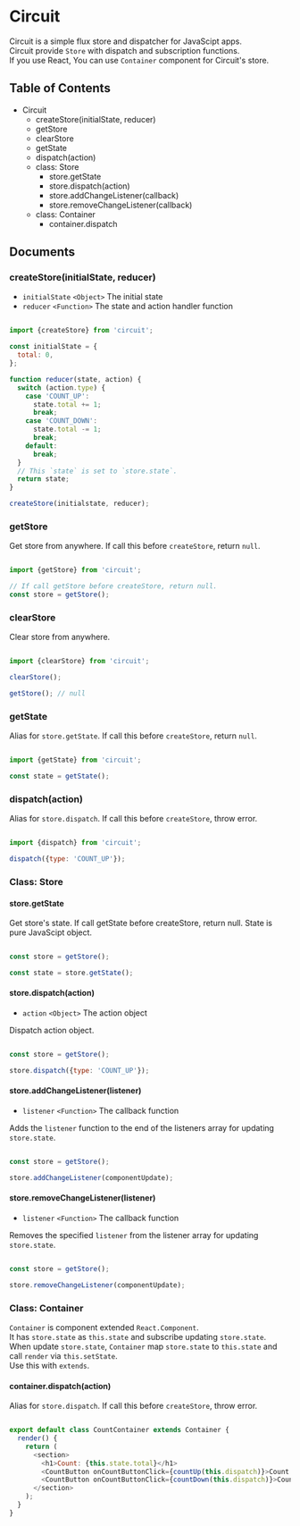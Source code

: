 # Circuit

Circuit is a simple flux store and dispatcher for JavaScipt apps.  
Circuit provide `Store` with dispatch and subscription functions.  
If you use React, You can use `Container` component for Circuit's store.

## Table of Contents

- Circuit
  - createStore(initialState, reducer)
  - getStore
  - clearStore
  - getState
  - dispatch(action)
  - class: Store
    - store.getState
    - store.dispatch(action)
    - store.addChangeListener(callback)
    - store.removeChangeListener(callback)
  - class: Container
    - container.dispatch

## Documents

### createStore(initialState, reducer)

- `initialState` `<Object>` The initial state
- `reducer` `<Function>` The state and action handler function

```javascript

import {createStore} from 'circuit';

const initialState = {
  total: 0,
};

function reducer(state, action) {
  switch (action.type) {
    case 'COUNT_UP':
      state.total += 1;
      break;
    case 'COUNT_DOWN':
      state.total -= 1;
      break;
    default:
      break;
  }
  // This `state` is set to `store.state`.
  return state;
}

createStore(initialstate, reducer);

```

### getStore

Get store from anywhere. If call this before `createStore`, return `null`.

```javascript

import {getStore} from 'circuit';

// If call getStore before createStore, return null.
const store = getStore();

```

### clearStore

Clear store from anywhere.

```javascript

import {clearStore} from 'circuit';

clearStore();

getStore(); // null

```

### getState

Alias for `store.getState`. If call this before `createStore`, return `null`.

```javascript

import {getState} from 'circuit';

const state = getState();

```

### dispatch(action)

Alias for `store.dispatch`. If call this before `createStore`, throw error.

```javascript

import {dispatch} from 'circuit';

dispatch({type: 'COUNT_UP'});

```

### Class: Store

#### store.getState

Get store's state. If call getState before createStore, return null. State is pure JavaScipt object.

```javascript

const store = getStore();

const state = store.getState();

```

#### store.dispatch(action)

- `action` `<Object>` The action object

Dispatch action object.

```javascript

const store = getStore();

store.dispatch({type: 'COUNT_UP'});

```

#### store.addChangeListener(listener)

- `listener` `<Function>` The callback function

Adds the `listener` function to the end of the listeners array for updating `store.state`.

```javascript

const store = getStore();

store.addChangeListener(componentUpdate);

```

#### store.removeChangeListener(listener)

- `listener` `<Function>` The callback function

Removes the specified `listener` from the listener array for updating `store.state`.

```javascript

const store = getStore();

store.removeChangeListener(componentUpdate);

```

### Class: Container

`Container` is component extended `React.Component`.  
It has `store.state` as `this.state` and subscribe updating `store.state`.  
When update `store.state`, `Container` map `store.state` to `this.state` and call `render` via `this.setState`.  
Use this with `extends`.

#### container.dispatch(action)

Alias for `store.dispatch`. If call this before `createStore`, throw error.

```javascript

export default class CountContainer extends Container {
  render() {
    return (
      <section>
        <h1>Count: {this.state.total}</h1>
        <CountButton onCountButtonClick={countUp(this.dispatch)}>Count up +1</CountButton>
        <CountButton onCountButtonClick={countDown(this.dispatch)}>Count down -1</CountButton>
      </section>
    );
  }
}

```
